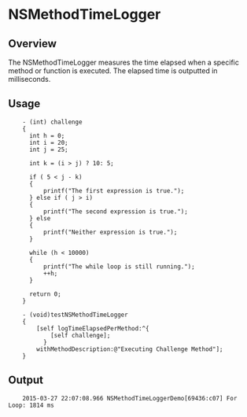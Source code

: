 NSMethodTimeLogger
==================

Overview
----------

The NSMethodTimeLogger measures the time elapsed when a specific method or function is executed.  The elapsed time is outputted in milliseconds.

Usage
----------

        - (int) challenge
        {
          int h = 0;
          int i = 20;
          int j = 25;
          
          int k = (i > j) ? 10: 5;
          
          if ( 5 < j - k)
          {
              printf("The first expression is true.");
          } else if ( j > i)
          {
              printf("The second expression is true.");
          } else
          {
              printf("Neither expression is true.");
          }
          
          while (h < 10000)
          {
              printf("The while loop is still running.");
              ++h;
          }
          
          return 0;
        }

        - (void)testNSMethodTimeLogger
        {
            [self logTimeElapsedPerMethod:^{
                [self challenge];
              }
            withMethodDescription:@"Executing Challenge Method"];
        }

Output
---------
        
        2015-03-27 22:07:08.966 NSMethodTimeLoggerDemo[69436:c07] For Loop: 1814 ms
